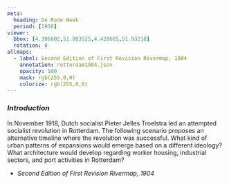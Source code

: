 ```yaml
---
meta:
  heading: De Rode Week
  period: [1936]
viewer:
  bbox: [4.306602,51.883525,4.428665,51.93218]
  rotation: 0
allmaps:
  - label: Second Edition of First Revision Rivermap, 1904
    annotation: rotterdam1904.json
    opacity: 100
    mask: rgb(255,0,0)
    colorize: rgb(255,0,0)
---
```

### _Introduction_

In November 1918, Dutch socialist Pieter Jelles Troelstra led an attempted socialist revolution in Rotterdam. The following scenario proposes an alternative timeline where the revolution was successful. What kind of urban patterns of expansions would emerge based on a different ideology? What architecture would develop regarding worker housing, industrial sectors, and port activities in Rotterdam?


- _Second Edition of First Revision Rivermap, 1904_
